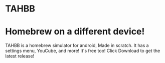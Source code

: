# TAHBB
# Homebrew on a different device!
TAHBB is a homebrew simulator for android, Made in scratch.
It has a settings menu, YouCube, and more!
It's free too!
Click Download to get the latest release!
